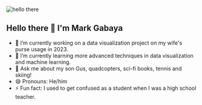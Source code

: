 ![hello there](https://preview.redd.it/how-popular-was-obi-wans-hello-there-in-anh-until-rots-came-v0-a2t3qburcrka1.jpg?width=453&format=pjpg&auto=webp&s=524513517a3e0ca20e8bccc2993a149ce3258990)

## Hello there 👋 I'm Mark Gabaya



- 🔭 I’m currently working on a data visualization project on my wife's purse usage in 2023.
- 🌱 I’m currently learning more advanced techniques in data visualization and machine learning.
- 💬 Ask me about my son Gus, quadcopters, sci-fi books, tennis and skiing!
- 😄 Pronouns: He/him
- ⚡ Fun fact: I used to get confused as a student when I was a high school teacher.

<!--
**mgabaya/mgabaya** is a ✨ _special_ ✨ repository because its `README.md` (this file) appears on your GitHub profile.

Here are some ideas to get you started:

- 🔭 I’m currently working on ...
- 🌱 I’m currently learning ...
- 👯 I’m looking to collaborate on ...
- 🤔 I’m looking for help with ...
- 💬 Ask me about ...
- 📫 How to reach me: ...
- 😄 Pronouns: ...
- ⚡ Fun fact: ...
-->

